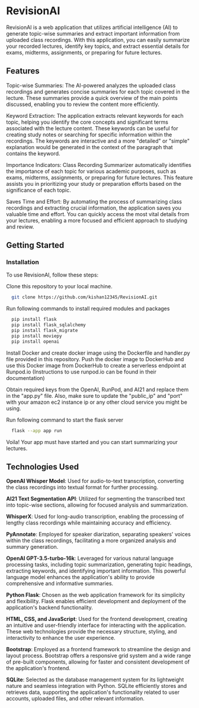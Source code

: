# RevisionAI

RevisionAI is a web application that utilizes artificial intelligence (AI) to generate topic-wise summaries and extract important information from uploaded class recordings. With this application, you can easily summarize your recorded lectures, identify key topics, and extract essential details for exams, midterms, assignments, or preparing for future lectures.

## Features

Topic-wise Summaries: The AI-powered analyzes the uploaded class recordings and generates concise summaries for each topic covered in the lecture. These summaries provide a quick overview of the main points discussed, enabling you to review the content more efficiently.

Keyword Extraction: The application extracts relevant keywords for each topic, helping you identify the core concepts and significant terms associated with the lecture content. These keywords can be useful for creating study notes or searching for specific information within the recordings. The keywords are interactive and a more "detailed" or "simple" explanation would be generated in the context of the paragraph that contains the keyword.

Importance Indicators: Class Recording Summarizer automatically identifies the importance of each topic for various academic purposes, such as exams, midterms, assignments, or preparing for future lectures. This feature assists you in prioritizing your study or preparation efforts based on the significance of each topic.

Saves Time and Effort: By automating the process of summarizing class recordings and extracting crucial information, the application saves you valuable time and effort. You can quickly access the most vital details from your lectures, enabling a more focused and efficient approach to studying and review.

## Getting Started

### Installation

To use RevisionAI, follow these steps:

Clone this repository to your local machine.

```bash
  git clone https://github.com/kishan12345/RevisionAI.git
```
Run following commands to install required modules and packages

```bash
  pip install flask
  pip install flask_sqlalchemy
  pip install flask_migrate
  pip install moviepy
  pip install openai
```
Install Docker and create docker image using the Dockerfile and handler.py file provided in this repository. Push the docker image to DockerHub and use this Docker image from DockerHub to create a serverless endpoint at Runpod.io (Instructions to use runpod.io can be found in their documentation)

Obtain required keys from the OpenAI, RunPod, and AI21 and replace them in the "app.py" file. Also, make sure to update the "public_ip" and "port" with your amazon ec2 instance ip or any other cloud service you might be using.

Run following command to start the flask server
```bash
  flask --app app run
```

Voila! Your app must have started and you can start summarizing your lectures.

## Technologies Used

**OpenAI Whisper Model**: Used for audio-to-text transcription, converting the class recordings into textual format for further processing.

**AI21 Text Segmentation API**: Utilized for segmenting the transcribed text into topic-wise sections, allowing for focused analysis and summarization.

**WhisperX**: Used for long-audio transcription, enabling the processing of lengthy class recordings while maintaining accuracy and efficiency.

**PyAnnotate**: Employed for speaker diarization, separating speakers' voices within the class recordings, facilitating a more organized analysis and summary generation.

**OpenAI GPT-3.5-turbo-16k**: Leveraged for various natural language processing tasks, including topic summarization, generating topic headings, extracting keywords, and identifying important information. This powerful language model enhances the application's ability to provide comprehensive and informative summaries.

**Python Flask**: Chosen as the web application framework for its simplicity and flexibility. Flask enables efficient development and deployment of the application's backend functionality.

**HTML, CSS, and JavaScript**: Used for the frontend development, creating an intuitive and user-friendly interface for interacting with the application. These web technologies provide the necessary structure, styling, and interactivity to enhance the user experience.

**Bootstrap**: Employed as a frontend framework to streamline the design and layout process. Bootstrap offers a responsive grid system and a wide range of pre-built components, allowing for faster and consistent development of the application's frontend.

**SQLite**: Selected as the database management system for its lightweight nature and seamless integration with Python. SQLite efficiently stores and retrieves data, supporting the application's functionality related to user accounts, uploaded files, and other relevant information.

